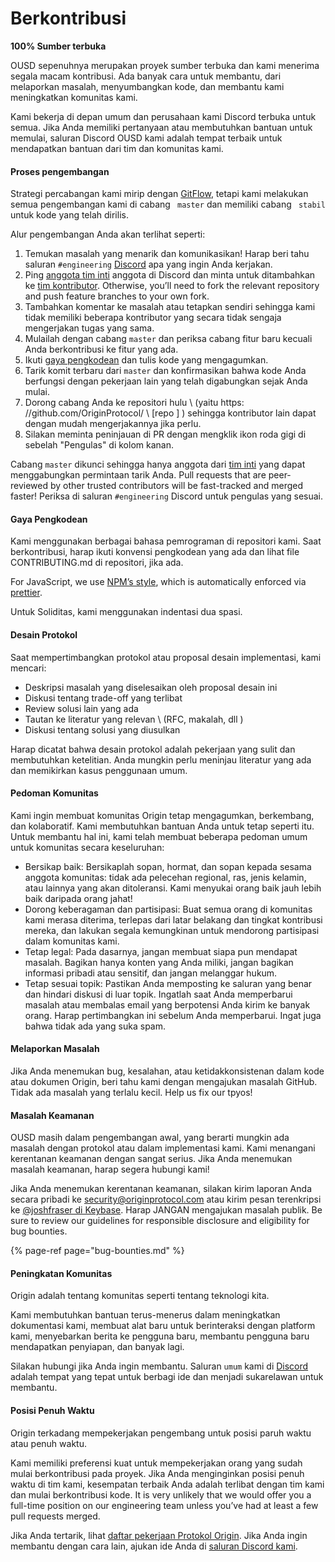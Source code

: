 # Berkontribusi

**100% Sumber terbuka**

OUSD sepenuhnya merupakan proyek sumber terbuka dan kami menerima segala macam kontribusi. Ada banyak cara untuk membantu, dari melaporkan masalah, menyumbangkan kode, dan membantu kami meningkatkan komunitas kami.

Kami bekerja di depan umum dan perusahaan kami Discord terbuka untuk semua. Jika Anda memiliki pertanyaan atau membutuhkan bantuan untuk memulai, saluran Discord OUSD kami adalah tempat terbaik untuk mendapatkan bantuan dari tim dan komunitas kami.

#### Proses pengembangan

Strategi percabangan kami mirip dengan [GitFlow](http://nvie.com/posts/a-successful-git-branching-model/), tetapi kami melakukan semua pengembangan kami di cabang ` master` dan memiliki cabang ` stabil` untuk kode yang telah dirilis.

Alur pengembangan Anda akan terlihat seperti:

1. Temukan masalah yang menarik dan komunikasikan! Harap beri tahu saluran `#engineering` [Discord](https://discord.gg/jyxpUSe) apa yang ingin Anda kerjakan.
2. Ping [anggota tim inti](https://github.com/orgs/OriginProtocol/teams/core/members) anggota di Discord dan minta untuk ditambahkan ke [tim kontributor](https://github.com/orgs/OriginProtocol/teams/contributors). Otherwise, you’ll need to fork the relevant repository and push feature branches to your own fork.
3. Tambahkan komentar ke masalah atau tetapkan sendiri sehingga kami tidak memiliki beberapa kontributor yang secara tidak sengaja mengerjakan tugas yang sama.
4. Mulailah dengan cabang `master` dan periksa cabang fitur baru kecuali Anda berkontribusi ke fitur yang ada.
5. Ikuti [gaya pengkodean](https://docs.originprotocol.com/guides/getting_started/contributing.html#contributing-email-coding-style) dan tulis kode yang mengagumkan.
6. Tarik komit terbaru dari `master` dan konfirmasikan bahwa kode Anda berfungsi dengan pekerjaan lain yang telah digabungkan sejak Anda mulai.
7. Dorong cabang Anda ke repositori hulu \ (yaitu https: //github.com/OriginProtocol/ \ [repo \] \) sehingga kontributor lain dapat dengan mudah mengerjakannya jika perlu.
8. Silakan meminta peninjauan di PR dengan mengklik ikon roda gigi di sebelah "Pengulas" di kolom kanan.

Cabang `master` dikunci sehingga hanya anggota dari [tim inti](https://github.com/orgs/OriginProtocol/teams/core) yang dapat menggabungkan permintaan tarik Anda. Pull requests that are peer-reviewed by other trusted contributors will be fast-tracked and merged faster! Periksa di saluran `#engineering` Discord untuk pengulas yang sesuai.

#### Gaya Pengkodean

Kami menggunakan berbagai bahasa pemrograman di repositori kami. Saat berkontribusi, harap ikuti konvensi pengkodean yang ada dan lihat file CONTRIBUTING.md di repositori, jika ada.

For JavaScript, we use [NPM’s style](https://docs.npmjs.com/misc/coding-style), which is automatically enforced via [prettier](https://prettier.io/).

Untuk Soliditas, kami menggunakan indentasi dua spasi.

#### Desain Protokol

Saat mempertimbangkan protokol atau proposal desain implementasi, kami mencari:

* Deskripsi masalah yang diselesaikan oleh proposal desain ini
* Diskusi tentang trade-off yang terlibat
* Review solusi lain yang ada
* Tautan ke literatur yang relevan \ (RFC, makalah, dll \)
* Diskusi tentang solusi yang diusulkan

Harap dicatat bahwa desain protokol adalah pekerjaan yang sulit dan membutuhkan ketelitian. Anda mungkin perlu meninjau literatur yang ada dan memikirkan kasus penggunaan umum.

#### Pedoman Komunitas

Kami ingin membuat komunitas Origin tetap mengagumkan, berkembang, dan kolaboratif. Kami membutuhkan bantuan Anda untuk tetap seperti itu. Untuk membantu hal ini, kami telah membuat beberapa pedoman umum untuk komunitas secara keseluruhan:

* Bersikap baik: Bersikaplah sopan, hormat, dan sopan kepada sesama anggota komunitas: tidak ada pelecehan regional, ras, jenis kelamin, atau lainnya yang akan ditoleransi. Kami menyukai orang baik jauh lebih baik daripada orang jahat!
* Dorong keberagaman dan partisipasi: Buat semua orang di komunitas kami merasa diterima, terlepas dari latar belakang dan tingkat kontribusi mereka, dan lakukan segala kemungkinan untuk mendorong partisipasi dalam komunitas kami.
* Tetap legal: Pada dasarnya, jangan membuat siapa pun mendapat masalah. Bagikan hanya konten yang Anda miliki, jangan bagikan informasi pribadi atau sensitif, dan jangan melanggar hukum.
* Tetap sesuai topik: Pastikan Anda memposting ke saluran yang benar dan hindari diskusi di luar topik. Ingatlah saat Anda memperbarui masalah atau membalas email yang berpotensi Anda kirim ke banyak orang. Harap pertimbangkan ini sebelum Anda memperbarui. Ingat juga bahwa tidak ada yang suka spam.

#### Melaporkan Masalah

Jika Anda menemukan bug, kesalahan, atau ketidakkonsistenan dalam kode atau dokumen Origin, beri tahu kami dengan mengajukan masalah GitHub. Tidak ada masalah yang terlalu kecil. Help us fix our tpyos!

#### Masalah Keamanan

OUSD masih dalam pengembangan awal, yang berarti mungkin ada masalah dengan protokol atau dalam implementasi kami. Kami menangani kerentanan keamanan dengan sangat serius. Jika Anda menemukan masalah keamanan, harap segera hubungi kami!

Jika Anda menemukan kerentanan keamanan, silakan kirim laporan Anda secara pribadi ke [security@originprotocol.com](mailto:security@originprotocol.com) atau kirim pesan terenkripsi ke [@joshfraser di Keybase](https://keybase.io/joshfraser). Harap JANGAN mengajukan masalah publik. Be sure to review our guidelines for responsible disclosure and eligibility for bug bounties.

{% page-ref page="bug-bounties.md" %}

#### **Peningkatan Komunitas**

Origin adalah tentang komunitas seperti tentang teknologi kita.

Kami membutuhkan bantuan terus-menerus dalam meningkatkan dokumentasi kami, membuat alat baru untuk berinteraksi dengan platform kami, menyebarkan berita ke pengguna baru, membantu pengguna baru mendapatkan penyiapan, dan banyak lagi.

Silakan hubungi jika Anda ingin membantu. Saluran `umum` kami di [Discord](https://www.originprotocol.com/discord) adalah tempat yang tepat untuk berbagi ide dan menjadi sukarelawan untuk membantu.

#### Posisi Penuh Waktu

Origin terkadang mempekerjakan pengembang untuk posisi paruh waktu atau penuh waktu.

Kami memiliki preferensi kuat untuk mempekerjakan orang yang sudah mulai berkontribusi pada proyek. Jika Anda menginginkan posisi penuh waktu di tim kami, kesempatan terbaik Anda adalah terlibat dengan tim kami dan mulai berkontribusi kode. It is very unlikely that we would offer you a full-time position on our engineering team unless you’ve had at least a few pull requests merged.

Jika Anda tertarik, lihat [daftar pekerjaan Protokol Origin](https://angel.co/originprotocol/jobs). Jika Anda ingin membantu dengan cara lain, ajukan ide Anda di [saluran Discord kami](https://www.originprotocol.com/discord).



